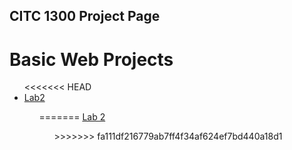 ## CITC 1300 Project Page

<h1>Basic Web Projects</h1>

<ul>
<<<<<<< HEAD
    <li><a href="Lab 2/index.html" target="_blank">Lab2</a></li>
<ul>
=======
  <a href="Lab 2/index.html" target="_blank">Lab 2</a>
<ul>
>>>>>>> fa111df216779ab7ff4f34af624ef7bd440a18d1
